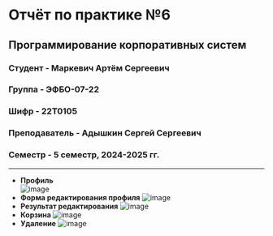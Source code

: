 # Отчёт по практике №6

## Программирование корпоративных систем

### Студент - **Маркевич Артём Сергеевич**

### Группа - **ЭФБО-07-22**

### Шифр - **22Т0105**

### Преподаватель - **Адышкин Сергей Сергеевич**

### Семестр - 5 семестр, 2024-2025 гг.

---

- **Профиль**  
![image](https://github.com/user-attachments/assets/2f5b4485-87ad-4ae1-af71-62a653870ae2)
- **Форма редактирования профиля**
![image](https://github.com/user-attachments/assets/f90fbf56-28b2-46a8-a6b1-e61455056b17)
- **Результат редактирования**
![image](https://github.com/user-attachments/assets/89c31380-f93e-490f-ae91-234a94ed36f6)
- **Корзина**
![image](https://github.com/user-attachments/assets/a226740c-5cff-4433-bcda-ad0f79be9982)
- **Удаление**
![image](https://github.com/user-attachments/assets/23680bd9-bd63-4533-998a-1d68d417962f)



